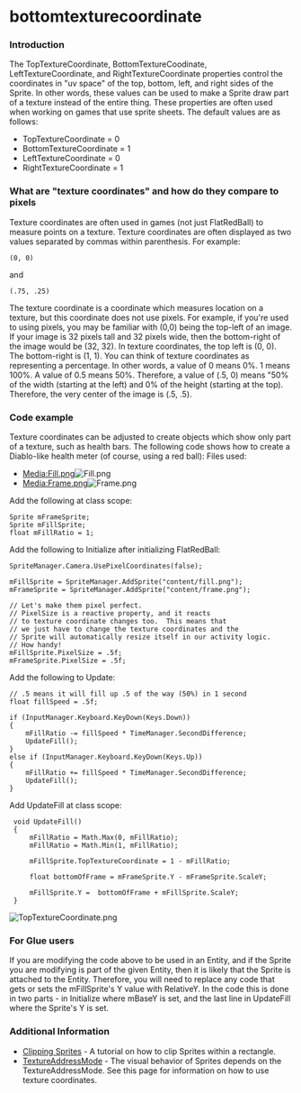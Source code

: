 # bottomtexturecoordinate

### Introduction

The TopTextureCoordinate, BottomTextureCoodinate, LeftTextureCoordinate, and RightTextureCoordinate properties control the coordinates in "uv space" of the top, bottom, left, and right sides of the Sprite. In other words, these values can be used to make a Sprite draw part of a texture instead of the entire thing. These properties are often used when working on games that use sprite sheets. The default values are as follows:

* TopTextureCoordinate = 0
* BottomTextureCoordinate = 1
* LeftTextureCoordinate = 0
* RightTextureCoordinate = 1

### What are "texture coordinates" and how do they compare to pixels

Texture coordinates are often used in games (not just FlatRedBall) to measure points on a texture. Texture coordinates are often displayed as two values separated by commas within parenthesis. For example:

```
(0, 0)
```

and

```
(.75, .25)
```

The texture coordinate is a coordinate which measures location on a texture, but this coordinate does not use pixels. For example, if you're used to using pixels, you may be familiar with (0,0) being the top-left of an image. If your image is 32 pixels tall and 32 pixels wide, then the bottom-right of the image would be (32, 32). In texture coordinates, the top left is (0, 0). The bottom-right is (1, 1). You can think of texture coordinates as representing a percentage. In other words, a value of 0 means 0%. 1 means 100%. A value of 0.5 means 50%. Therefore, a value of (.5, 0) means "50% of the width (starting at the left) and 0% of the height (starting at the top). Therefore, the very center of the image is (.5, .5).

### Code example

Texture coordinates can be adjusted to create objects which show only part of a texture, such as health bars. The following code shows how to create a Diablo-like health meter (of course, using a red ball): Files used:

* [Media:Fill.png](../../../../frb/docs/images/e/ed/Fill.png)![Fill.png](../../../../media/migrated\_media-Fill.png)
* [Media:Frame.png](../../../../frb/docs/images/c/c5/Frame.png)![Frame.png](../../../../media/migrated\_media-Frame.png)

Add the following at class scope:

```
Sprite mFrameSprite;
Sprite mFillSprite;
float mFillRatio = 1;
```

Add the following to Initialize after initializing FlatRedBall:

```
SpriteManager.Camera.UsePixelCoordinates(false);

mFillSprite = SpriteManager.AddSprite("content/fill.png");
mFrameSprite = SpriteManager.AddSprite("content/frame.png");

// Let's make them pixel perfect.
// PixelSize is a reactive property, and it reacts
// to texture coordinate changes too.  This means that
// we just have to change the texture coordinates and the
// Sprite will automatically resize itself in our activity logic.
// How handy!
mFillSprite.PixelSize = .5f;
mFrameSprite.PixelSize = .5f;
```

Add the following to Update:

```
// .5 means it will fill up .5 of the way (50%) in 1 second
float fillSpeed = .5f;

if (InputManager.Keyboard.KeyDown(Keys.Down))
{
    mFillRatio -= fillSpeed * TimeManager.SecondDifference;
    UpdateFill();
}
else if (InputManager.Keyboard.KeyDown(Keys.Up))
{
    mFillRatio += fillSpeed * TimeManager.SecondDifference;
    UpdateFill();
}
```

Add UpdateFill at class scope:

```
 void UpdateFill()
 {
     mFillRatio = Math.Max(0, mFillRatio);
     mFillRatio = Math.Min(1, mFillRatio);
 
     mFillSprite.TopTextureCoordinate = 1 - mFillRatio;

     float bottomOfFrame = mFrameSprite.Y - mFrameSprite.ScaleY;

     mFillSprite.Y =  bottomOfFrame + mFillSprite.ScaleY;
 }
```

![TopTextureCoordinate.png](../../../../media/migrated\_media-TopTextureCoordinate.png)

### For Glue users

If you are modifying the code above to be used in an Entity, and if the Sprite you are modifying is part of the given Entity, then it is likely that the Sprite is attached to the Entity. Therefore, you will need to replace any code that gets or sets the mFillSprite's Y value with RelativeY. In the code this is done in two parts - in Initialize where mBaseY is set, and the last line in UpdateFill where the Sprite's Y is set.

### Additional Information

* [Clipping Sprites](../../../../frb/docs/index.php) - A tutorial on how to clip Sprites within a rectangle.
* [TextureAddressMode](../../../../frb/docs/index.php) - The visual behavior of Sprites depends on the TextureAddressMode. See this page for information on how to use texture coordinates.

